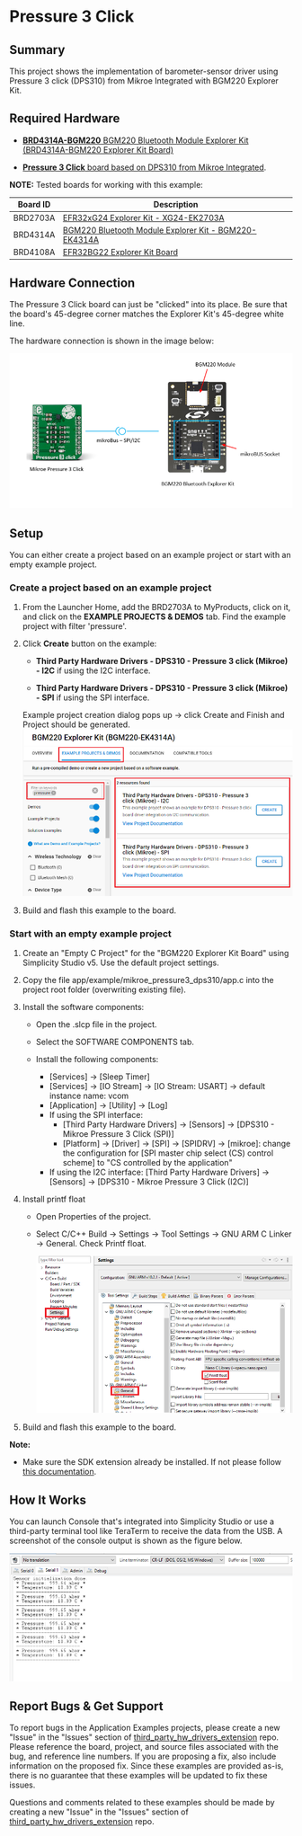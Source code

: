 # Pressure 3 Click #

## Summary ##

This project shows the implementation of barometer-sensor driver using Pressure 3 click (DPS310) from Mikroe Integrated with BGM220 Explorer Kit.

## Required Hardware ##

- [**BRD4314A-BGM220** BGM220 Bluetooth Module Explorer Kit (BRD4314A-BGM220 Explorer Kit Board)](https://www.silabs.com/development-tools/wireless/bluetooth/bgm220-explorer-kit?tab=overview)

- [**Pressure 3 Click** board based on DPS310 from Mikroe Integrated](https://www.mikroe.com/pressure-3-click).

**NOTE:**
Tested boards for working with this example:

| Board ID | Description  |
| ---------------------- | ------ |
| BRD2703A | [EFR32xG24 Explorer Kit - XG24-EK2703A ](https://www.silabs.com/development-tools/wireless/efr32xg24-explorer-kit?tab=overview)    |
| BRD4314A | [BGM220 Bluetooth Module Explorer Kit - BGM220-EK4314A](https://www.silabs.com/development-tools/wireless/bluetooth/bgm220-explorer-kit?tab=overview)  |
| BRD4108A | [EFR32BG22 Explorer Kit Board](https://www.silabs.com/development-tools/wireless/bluetooth/bg22-explorer-kit?tab=overview)  |

## Hardware Connection ##

The Pressure 3 Click board can just be "clicked" into its place. Be sure that the board's 45-degree corner matches the Explorer Kit's 45-degree white line.

The hardware connection is shown in the image below:

![board](image/hardware_connection.png "BGM220 Explorer Kit Board and Pressure 3 Click Board")

## Setup ##

You can either create a project based on an example project or start with an empty example project.

### Create a project based on an example project ###

1. From the Launcher Home, add the BRD2703A to MyProducts, click on it, and click on the **EXAMPLE PROJECTS & DEMOS** tab. Find the example project with filter 'pressure'.

2. Click **Create** button on the example:

    - **Third Party Hardware Drivers - DPS310 - Pressure 3 click (Mikroe) - I2C** if using the I2C interface.  

    - **Third Party Hardware Drivers - DPS310 - Pressure 3 click (Mikroe) - SPI** if using the SPI interface.

    Example project creation dialog pops up -> click Create and Finish and Project should be generated.
    ![Create_example](image/create_example.png)

3. Build and flash this example to the board.

### Start with an empty example project ###

1. Create an "Empty C Project" for the "BGM220 Explorer Kit Board" using Simplicity Studio v5. Use the default project settings.

2. Copy the file app/example/mikroe_pressure3_dps310/app.c into the project root folder (overwriting existing file).

3. Install the software components:

    - Open the .slcp file in the project.

    - Select the SOFTWARE COMPONENTS tab.

    - Install the following components:

        - [Services] → [Sleep Timer]
        - [Services] → [IO Stream] → [IO Stream: USART] → default instance name: vcom
        - [Application] → [Utility] → [Log]
        - If using the SPI interface: 
            - [Third Party Hardware Drivers] → [Sensors] → [DPS310 - Mikroe Pressure 3 Click (SPI)]
            - [Platform] → [Driver] → [SPI] → [SPIDRV] → [mikroe]: change the configuration for [SPI master chip select (CS) control scheme] to "CS controlled by the application" 
        - If using the I2C interface: [Third Party Hardware Drivers] → [Sensors] → [DPS310 - Mikroe Pressure 3 Click (I2C)]

4. Install printf float

    - Open Properties of the project.

    - Select C/C++ Build → Settings → Tool Settings → GNU ARM C Linker → General. Check Printf float.

      ![float](image/float.png)

5. Build and flash this example to the board.

**Note:**

- Make sure the SDK extension already be installed. If not please follow [this documentation](https://github.com/SiliconLabs/third_party_hw_drivers_extension/blob/master/README.md).

## How It Works ##

You can launch Console that's integrated into Simplicity Studio or use a third-party terminal tool like TeraTerm to receive the data from the USB. A screenshot of the console output is shown as the figure below.

![usb_debug](image/log.png "USB Debug Output Data")

## Report Bugs & Get Support ##

To report bugs in the Application Examples projects, please create a new "Issue" in the "Issues" section of [third_party_hw_drivers_extension](https://github.com/SiliconLabs/third_party_hw_drivers_extension) repo. Please reference the board, project, and source files associated with the bug, and reference line numbers. If you are proposing a fix, also include information on the proposed fix. Since these examples are provided as-is, there is no guarantee that these examples will be updated to fix these issues.

Questions and comments related to these examples should be made by creating a new "Issue" in the "Issues" section of [third_party_hw_drivers_extension](https://github.com/SiliconLabs/third_party_hw_drivers_extension) repo.
